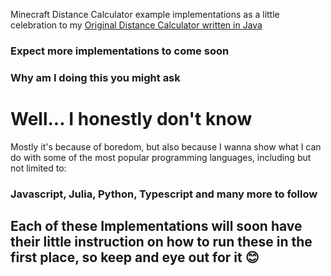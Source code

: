 Minecraft Distance Calculator example implementations as a little celebration to my [Original Distance Calculator written in Java](https://github.com/LunaTheFox20/minecraft-distance-calculator)

### Expect more implementations to come soon

### Why am I doing this you might ask

# Well... I honestly don't know

Mostly it's because of boredom, but also because I wanna show what I can do with some of the most popular programming languages, including but not limited to:

### Javascript, Julia, Python, Typescript and many more to follow

## Each of these Implementations will soon have their little instruction on how to run these in the first place, so keep and eye out for it 😊
